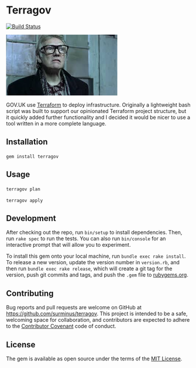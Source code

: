 # Terragov

[![Build Status](https://travis-ci.org/surminus/terragov.svg)](https://travis-ci.org/surminus/terragov)

![Cockney deployments](https://github.com/surminus/terragov/blob/master/bricktop.jpg "Cockney deployments")

GOV.UK use [Terraform](https://terraform.io) to deploy infrastructure. Originally a
lightweight bash script was built to support our opinionated Terraform project structure,
but it quickly added further functionality and I decided it would be nicer to use a tool
written in a more complete language.

## Installation

`gem install terragov`

## Usage

`terragov plan`

`terragov apply`

## Development

After checking out the repo, run `bin/setup` to install dependencies. Then, run `rake spec` to run the tests. You can also run `bin/console` for an interactive prompt that will allow you to experiment.

To install this gem onto your local machine, run `bundle exec rake install`. To release a new version, update the version number in `version.rb`, and then run `bundle exec rake release`, which will create a git tag for the version, push git commits and tags, and push the `.gem` file to [rubygems.org](https://rubygems.org).

## Contributing

Bug reports and pull requests are welcome on GitHub at https://github.com/surminus/terragov. This project is intended to be a safe, welcoming space for collaboration, and contributors are expected to adhere to the [Contributor Covenant](http://contributor-covenant.org) code of conduct.


## License

The gem is available as open source under the terms of the [MIT License](http://opensource.org/licenses/MIT).

